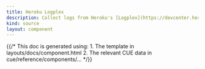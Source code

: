 ```yaml
---
title: Heroku Logplex
description: Collect logs from Heroku's [Logplex](https://devcenter.heroku.com/articles/logplex), the router responsible for receiving logs from your Heroku apps
kind: source
layout: component
---
```


{{/* This doc is generated using:
     1. The template in layouts/docs/component.html
     2. The relevant CUE data in cue/reference/components/... */}}
